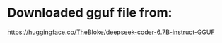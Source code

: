 



# Downloaded gguf file from: 
https://huggingface.co/TheBloke/deepseek-coder-6.7B-instruct-GGUF
